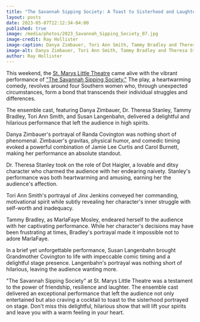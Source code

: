 ```yaml
---
title: "The Savannah Sipping Society: A Toast to Sisterhood and Laughter at St. Marys Little Theatre"
layout: posts
date: 2023-05-07T22:12:34-04:00
published: true
image: /media/photos/2023_Savannah_Sipping_Society_07.jpg
image-credit: Ray Hollister
image-caption: Danya Zimbauer, Tori Ann Smith, Tammy Bradley and Theresa Stanley (left to right)
image-alt: Danya Zimbauer, Tori Ann Smith, Tammy Bradley and Theresa Stanley (left to right)
author: Ray Hollister
---
```

This weekend, the [St. Marys Little Theatre](/theatres/st-marys-little-theatre) came alive with the vibrant performance of ["The Savannah Sipping Society."](/productions/2023-the-savannah-sipping-society/) The play, a heartwarming comedy, revolves around four Southern women who, through unexpected circumstances, form a bond that transcends their individual struggles and differences.

The ensemble cast, featuring Danya Zimbauer, Dr. Theresa Stanley, Tammy Bradley, Tori Ann Smith, and Susan Langenbahn, delivered a delightful and hilarious performance that left the audience in high spirits.

Danya Zimbauer's portrayal of Randa Covington was nothing short of phenomenal. Zimbauer's gravitas, physical humor, and comedic timing evoked a powerful combination of Jamie Lee Curtis and Carol Burnett, making her performance an absolute standout.

Dr. Theresa Stanley took on the role of Dot Haigler, a lovable and ditsy character who charmed the audience with her endearing naivety. Stanley's performance was both heartwarming and amusing, earning her the audience's affection.

Tori Ann Smith's portrayal of Jinx Jenkins conveyed her commanding, motivational spirit while subtly revealing her character's inner struggle with self-worth and inadequacy.

Tammy Bradley, as MarlaFaye Mosley, endeared herself to the audience with her captivating performance. While her character's decisions may have been frustrating at times, Bradley's portrayal made it impossible not to adore MarlaFaye.

In a brief yet unforgettable performance, Susan Langenbahn brought Grandmother Covington to life with impeccable comic timing and a delightful stage presence. Langenbahn's portrayal was nothing short of hilarious, leaving the audience wanting more.

"The Savannah Sipping Society" at St. Marys Little Theatre was a testament to the power of friendship, resilience and laughter. The ensemble cast delivered an exceptional performance that left the audience not only entertained but also craving a cocktail to toast to the sisterhood portrayed on stage. Don't miss this delightful, hilarious show that will lift your spirits and leave you with a warm feeling in your heart.